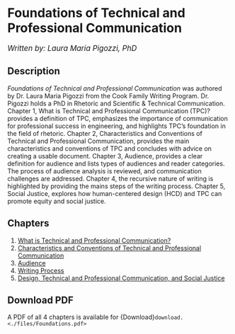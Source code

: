 # Foundations of Technical and Professional Communication

<big>_Written by: Laura Maria Pigozzi, PhD_</big>

## Description
<i>Foundations of Technical and Professional Communication</i> was authored by Dr. Laura Maria Pigozzi from the Cook Family Writing Program. Dr. Pigozzi holds a PhD in Rhetoric and Scientific & Technical Communication. Chapter 1, What is Technical and Professional Communication (TPC)? provides a definition of TPC, emphasizes the importance of communication for professional success in engineering, and highlights TPC’s foundation in the field of rhetoric. Chapter 2, Characteristics and Conventions of Technical and Professional Communication, provides the main characteristics and conventions of TPC and concludes with advice on creating a usable document. Chapter 3, Audience, provides a clear definition for audience and lists types of audiences and reader categories. The process of audience analysis is reviewed, and communication challenges are addressed. Chapter 4, the recursive nature of writing is highlighted by providing the mains steps of the writing process. Chapter 5, Social Justice, explores how human-centered design (HCD) and TPC can promote equity and social justice.

## Chapters

1. [What is Technical and Professional Communication?](2-what-it-is.md)
2. [Characteristics and Conventions of Technical and Professional Communication](2-characteristics.md)
3. [Audience](2-audience.md)
4. [Writing Process](2-writing.md)
5. [Design, Technical and Professional Communication, and Social Justice](2-justice.md)

## Download PDF
A PDF of all 4 chapters is available for  {Download}`download. <./files/Foundations.pdf>`